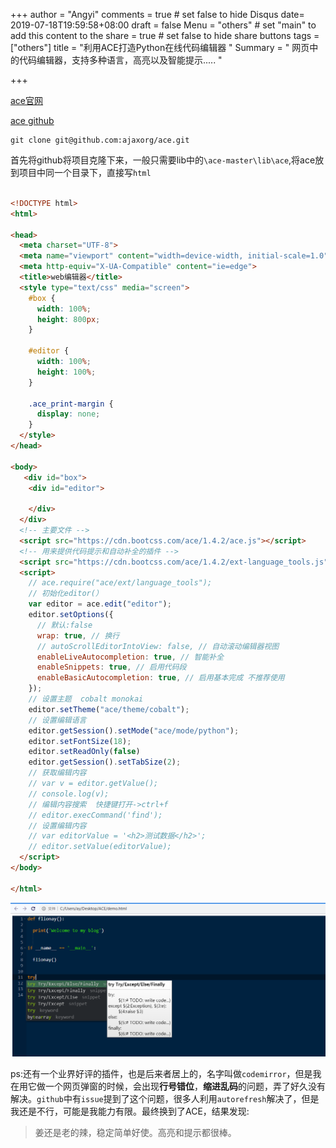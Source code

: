 +++
author = "Angyi"
comments = true	# set false to hide Disqus
date= 2019-07-18T19:59:58+08:00
draft = false
Menu = "others"		# set "main" to add this content to the 
share = true	# set false to hide share buttons
tags = ["others"]
title = "利用ACE打造Python在线代码编辑器 "
Summary = "  网页中的代码编辑器，支持多种语言，高亮以及智能提示.....  "

+++

[ace官网](https://ace.c9.io)



[ace github](<https://github.com/ajaxorg/ace/>)



```git
git clone git@github.com:ajaxorg/ace.git
```
首先将github将项目克隆下来，一般只需要lib中的`\ace-master\lib\ace`,将ace放到项目中同一个目录下，直接写`html`

```html

<!DOCTYPE html>
<html>

<head>
  <meta charset="UTF-8">
  <meta name="viewport" content="width=device-width, initial-scale=1.0">
  <meta http-equiv="X-UA-Compatible" content="ie=edge">
  <title>web编辑器</title>
  <style type="text/css" media="screen">
    #box {
      width: 100%;
      height: 800px;
    }

    #editor {
      width: 100%;
      height: 100%;
    }

    .ace_print-margin {
      display: none;
    }
  </style>
</head>

<body>
   <div id="box">
    <div id="editor">

    </div>
  </div>
  <!-- 主要文件 -->
  <script src="https://cdn.bootcss.com/ace/1.4.2/ace.js"></script>
  <!-- 用来提供代码提示和自动补全的插件 -->
  <script src="https://cdn.bootcss.com/ace/1.4.2/ext-language_tools.js"></script>
  <script>
    // ace.require("ace/ext/language_tools");
    // 初始化editor(）
    var editor = ace.edit("editor");
    editor.setOptions({
      // 默认:false
      wrap: true, // 换行
      // autoScrollEditorIntoView: false, // 自动滚动编辑器视图
      enableLiveAutocompletion: true, // 智能补全
      enableSnippets: true, // 启用代码段
      enableBasicAutocompletion: true, // 启用基本完成 不推荐使用
    });
    // 设置主题  cobalt monokai
    editor.setTheme("ace/theme/cobalt");
    // 设置编辑语言
    editor.getSession().setMode("ace/mode/python");
    editor.setFontSize(18);
    editor.setReadOnly(false)
    editor.getSession().setTabSize(2);
    // 获取编辑内容
    // var v = editor.getValue();
    // console.log(v);
    // 编辑内容搜索  快捷键打开->ctrl+f
    // editor.execCommand('find');
    // 设置编辑内容
    // var editorValue = '<h2>测试数据</h2>';
    // editor.setValue(editorValue);
  </script>
</body>

</html>


```

![效果图](https://github.com/Flionay/myhugo/blob/master/hugoblog/static/images/B98T$WSKD55%5D5%5DC4EB%257X0I.png?raw=true)



ps:还有一个业界好评的插件，也是后来者居上的，名字叫做`codemirror`，但是我在用它做一个网页弹窗的时候，会出现**行号错位**，**缩进乱码**的问题，弄了好久没有解决。`github`中有`issue`提到了这个问题，很多人利用`autorefresh`解决了，但是我还是不行，可能是我能力有限。最终换到了ACE，结果发现:

>  姜还是老的辣，稳定简单好使。高亮和提示都很棒。



